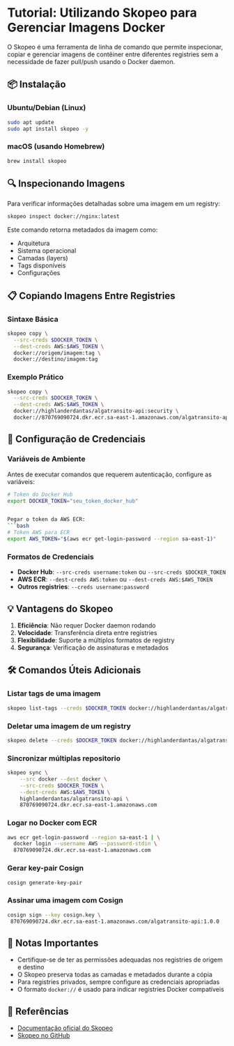 # Tutorial: Utilizando Skopeo para Gerenciar Imagens Docker

O Skopeo é uma ferramenta de linha de comando que permite inspecionar, copiar e gerenciar imagens de contêiner entre diferentes registries sem a necessidade de fazer pull/push usando o Docker daemon.

## 📦 Instalação

### Ubuntu/Debian (Linux)
```bash
sudo apt update
sudo apt install skopeo -y
```

### macOS (usando Homebrew)
```bash
brew install skopeo
```

## 🔍 Inspecionando Imagens

Para verificar informações detalhadas sobre uma imagem em um registry:

```bash
skopeo inspect docker://nginx:latest
```

Este comando retorna metadados da imagem como:
- Arquitetura
- Sistema operacional
- Camadas (layers)
- Tags disponíveis
- Configurações

## 📋 Copiando Imagens Entre Registries

### Sintaxe Básica
```bash
skopeo copy \
  --src-creds $DOCKER_TOKEN \
  --dest-creds AWS:$AWS_TOKEN \
  docker://origem/imagem:tag \
  docker://destino/imagem:tag
```

### Exemplo Prático
```bash
skopeo copy \
  --src-creds $DOCKER_TOKEN \
  --dest-creds AWS:$AWS_TOKEN \
  docker://highlanderdantas/algatransito-api:security \
  docker://870769090724.dkr.ecr.sa-east-1.amazonaws.com/algatransito-api:1.0.0
```

## 🔐 Configuração de Credenciais

### Variáveis de Ambiente
Antes de executar comandos que requerem autenticação, configure as variáveis:

```bash
# Token do Docker Hub
export DOCKER_TOKEN="seu_token_docker_hub"


Pegar o token da AWS ECR:
```bash
# Token AWS para ECR
export AWS_TOKEN="$(aws ecr get-login-password --region sa-east-1)"
```

### Formatos de Credenciais

- **Docker Hub**: `--src-creds username:token` ou `--src-creds $DOCKER_TOKEN`
- **AWS ECR**: `--dest-creds AWS:token` ou `--dest-creds AWS:$AWS_TOKEN`
- **Outros registries**: `--creds username:password`

## 💡 Vantagens do Skopeo

1. **Eficiência**: Não requer Docker daemon rodando
2. **Velocidade**: Transferência direta entre registries
3. **Flexibilidade**: Suporte a múltiplos formatos de registry
4. **Segurança**: Verificação de assinaturas e metadados

## 🛠️ Comandos Úteis Adicionais

### Listar tags de uma imagem
```bash
skopeo list-tags --creds $DOCKER_TOKEN docker://highlanderdantas/algatransito-api
```

### Deletar uma imagem de um registry
```bash
skopeo delete --creds $DOCKER_TOKEN docker://highlanderdantas/algatransito-api:test
```

### Sincronizar múltiplas repositorio
```bash
skopeo sync \
    --src docker --dest docker \
    --src-creds $DOCKER_TOKEN \
    --dest-creds AWS:$AWS_TOKEN \
    highlanderdantas/algatransito-api \
    870769090724.dkr.ecr.sa-east-1.amazonaws.com
```



### Logar no Docker com ECR

```bash
aws ecr get-login-password --region sa-east-1 | \
  docker login --username AWS --password-stdin \
  870769090724.dkr.ecr.sa-east-1.amazonaws.com
```

### Gerar key-pair Cosign

```bash
cosign generate-key-pair
```

### Assinar uma imagem com Cosign

```bash
cosign sign --key cosign.key \
 870769090724.dkr.ecr.sa-east-1.amazonaws.com/algatransito-api:1.0.0
```

## 📝 Notas Importantes

- Certifique-se de ter as permissões adequadas nos registries de origem e destino
- O Skopeo preserva todas as camadas e metadados durante a cópia
- Para registries privados, sempre configure as credenciais apropriadas
- O formato `docker://` é usado para indicar registries Docker compatíveis

## 🔗 Referências

- [Documentação oficial do Skopeo](https://github.com/containers/skopeo)
- [Skopeo no GitHub](https://github.com/containers/skopeo)
